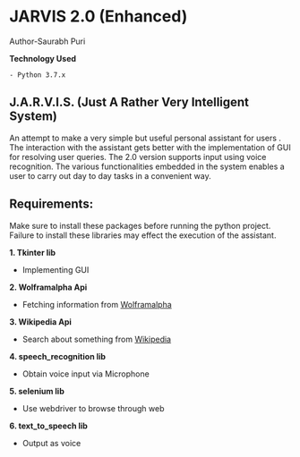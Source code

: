 
# JARVIS 2.0 (Enhanced)

Author-Saurabh Puri

**Technology Used**
```
- Python 3.7.x

```

## J.A.R.V.I.S. (Just A Rather Very Intelligent System)

An attempt to make a very simple but useful personal assistant for users . 
The interaction with the assistant gets better with the implementation of GUI for resolving user queries.
The 2.0 version supports input using voice recognition.
The various functionalities embedded in the system enables a user to carry out day to day tasks in a convenient way.


## Requirements:

Make sure to install these packages before running the python project.
Failure to install these libraries may effect the execution of the assistant.

**1. Tkinter lib**
- Implementing GUI

**2. Wolframalpha Api**
- Fetching information from [Wolframalpha](https://www.wolframalpha.com)

**3. Wikipedia Api**
- Search about something from [Wikipedia](https://www.wikipedia.org)

**4. speech_recognition lib**
- Obtain voice input via Microphone

**5. selenium lib**
- Use webdriver to browse through web

**6. text_to_speech lib**
- Output as voice




